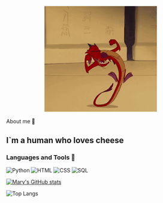 <div align="center">
  <img src="https://github.com/D0mestos0/D0mestos0/blob/main/assets/mushu1-mulan.gif" alt="My Profile Picture" width="300" height=auto>
</div>

About me 🐞
## I`m a human who loves cheese

### Languages and Tools 🌹
![Python](https://img.shields.io/badge/Python_like-FFB6C1?style=for-the-badge&logo=python&logoColor=blue)
![HTML](https://img.shields.io/badge/HTML_like-FFB6C1?style=for-the-badge&logo=html5&logoColor=FF4500)
![CSS](https://img.shields.io/badge/CSS_like-FFB6C1?style=for-the-badge&logo=css&logoColor=black)
![SQL](https://img.shields.io/badge/SQL_like-FFB6C1?style=for-the-badge&logo=mysql&logoColor=00FFFF)

[![Mary's GitHub stats](https://github-readme-stats.vercel.app/api?username=d0mestos0&show_icons=true&theme=synthwave)](https://github.com/d0mestos0/github-readme-stats)

![Top Langs](https://github-readme-stats.vercel.app/api/top-langs/?username=d0mestos0&layout=compact&size_weight=0.5&count_weight=0.5)
